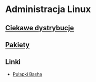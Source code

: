 # Administracja Linux

## [Ciekawe dystrybucje](Ciekawe_dystrybucje.md)

## [Pakiety](Pakiety.md)

## Linki

- [Pułapki Basha](https://mywiki.wooledge.org/BashPitfalls)


